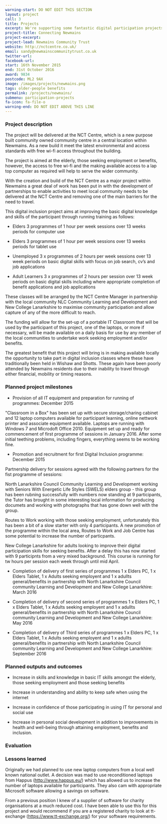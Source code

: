 ```yaml
---
warning-start: DO NOT EDIT THIS SECTION
layout: project
call: 3
title: Projects
excerpt: We're supporting some fantastic digital participation projects. Here are their stories.
project-title: Connecting Newmains
project-excerpt:
project-lead: Newmains Community Trust
website: http://nctcentre.co.uk/
email: sandy@newmainscommunitytrust.co.uk
twitter-url:
facebook-url:
start: 16th November 2015
end: 31st October 2016
award: 9834
postcode: ML2 9AX
image: /images/projects/newmains.png
tags: older-people benefits
permalink: /projects/newmains/
submenu: participation-projects
fa-icon: fa-file-o
warning-end: DO NOT EDIT ABOVE THIS LINE
---
```


### Project description

The project will be delivered at the NCT Centre, which is a new purpose built community owned community centre in a central location within Newmains. As a new build it meet the latest environmental and access standards with free wi-fi access throughout the building.

The project is aimed at the elderly, those seeking employment or benefits, however, the access to free wi-fi and the making available access to a lap top computer as required will help to serve the wider community.

With the creation and build of the NCT Centre as a major project within Newmains a great deal of work has been put in with the development of partnerships to enable activities to meet local community needs to be delivered at the NCT Centre and removing one of the main barriers for the need to travel.

This digital inclusion project aims at improving the basic digital knowledge and skills of the participant through running training as follows:

* Elders 3 programmes of 1 hour per week sessions over 13 weeks periods for computer use

* Elders 3 programmes of 1 hour per week sessions over 13 weeks periods for tablet use

* Unemployed 3 x programmes of 2 hours per week sessions over 13 week periods on basic digital skills with focus on job search, cv’s and job applications

* Adult Learners 3 x programmes of 2 hours per session over 13 week periods on basic digital skills including where appropriate completion of benefit applications and job applications

These classes will be arranged by the NCT Centre Manager in partnership with the local community NLC Community Learning and Development and New College Lanarkshire to maximise community participation and allow capture of any of the more difficult to reach.

The funding will allow for the set-up of a portable IT Classroom that will be used by the participant of this project, one of the laptops, or more if necessary, will be made available on a daily basis for use by any member of the local communities to undertake work seeking employment and/or benefits.

The greatest benefit that this project will bring is in making available locally the opportunity to take part in digital inclusion classes where these have traditionally been held in Wishaw and Shotts. These again have been poorly attended by Newmains residents due to their inability to travel through either financial, mobility or timing reasons.

### Planned project milestones

* Provision of all IT equipment and preparation for running of programmes: December 2015

"Classroom in a Box" has been set up with secure storage/charing cabinet and 12 laptop computers available for participant learning, online nettwork printer and associate equipment available. Laptops are running with Windows 7 and Microdoft Office 2010.  Equipment set up and ready for commencement of first programme of sessions in January 2016.  After some initial teething problems, including fingers, everything seems to be working fine.

* Promotion and recruitment for first Digital Inclusion programme: December 2015

Partnership delivery for sessions agreed with the following partners for the fist programme of sessions:

North Lanarkshire Council Community Learning and Development working with Seniors With Energetic Life Styles (SWELS) elders group - this group has been rubning successfully with numbers now standing at 9 participants, the Tutor has brought in some interesting local information for producing documets and working with photographs that has gone down well with the group.

Routes to Work working with those seeking employment, unfortunately this has been a bit of a slow starter with only 4 participants.  A new promotion of the programme within the local area, Routes to Work and Job Centre has some potential to increase the number of particpants.

New College Lanarkshire for adults looking to improve their digital participation skills for seeking benefits.  After a delay this has now started with 9 participnts from a very mixed background. This course is running for tw hours per session each week through until mid April.

* Completion of delivery of first series of programmes 1 x Elders PC, 1 x Elders Tablet, 1 x Adults seeking employent and 1 x adullts general/benefits in partnership with North Lanarkshire Council community Learning and Development and New College Lanarkhire: March 2016

* Completion of delivery of second series of programmes 1 x Elders PC, 1 x Elders Tablet, 1 x Adults seeking employent and 1 x adullts general/benefits in partnership with North Lanarkshire Council community Learning and Development and New College Lanarkhire: May 2016

* Completion of delivery of Third series of programmes 1 x Elders PC, 1 x Elders Tablet, 1 x Adults seeking employent and 1 x adullts general/benefits in partnership with North Lanarkshire Council community Learning and Development and New College Lanarkhire: September 2016

### Planned outputs and outcomes

* Increase in skills and knowledge in basic IT skills amongst the elderly, those seeking employment and those seeking benefits

* Increase in understanding and ability to keep safe when using the internet

* Increase in confidence of those participating in using IT for personal and social use

* Increase in personal social development in addition to improvements in health and well-being through attaining employment, benefits and inclusion.


### Evaluation


### Lessons learned

Originally we had planned to use new laptop computers from a local well known national outlet.  A decision was mad to use reconditioned laptops from Happus (http://www.happus.eu/) which has allowed us to increase the number of laptops available for participants.  They also cam with appropriate Microsoft software allowing a savings on software.

From a previous position I knew of a supplier of software for charity organisations at a much reduced cost.  I have been able to use this for this project and would recommend if you are a registered charity to look at tt-exchange (https://www.tt-exchange.org/) for your software requirements.

